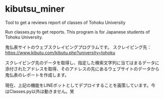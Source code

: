 # kibutsu_miner
Tool to get a reviews report of classes of Tohoku University

Run classes.py to get reports.
This program is for Japanese students of Tohoku University.

鬼仏表サイトのウェブスクレイピングプログラムです。
スクレイピング先：https://www.kibutu.com/kibutu.php?university=tohoku

スクレイピング先のデータを取得し、指定した検索文字列に当てはまるデータに添付されたアドレスを取得、そのアドレスの先にあるウェブサイトのデータから鬼仏表のレポートを作成します。

現在、上記の機能をLINEボットとしてデプロイすることを画策しています。今はClasses.py以外は動きません。笑
